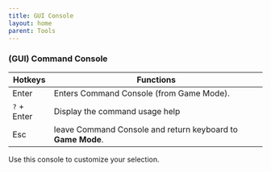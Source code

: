 ```yaml
---
title: GUI Console
layout: home
parent: Tools
---
```

### (GUI) Command Console

| Hotkeys     | Functions                                                   |
| ----------- | ----------------------------------------------------------- |
| Enter       | Enters Command Console (from Game Mode).                    |
| `?` + Enter | Display the command usage help                              |
| Esc         | leave Command Console and return keyboard to **Game Mode**. |

Use this console to customize your selection.
